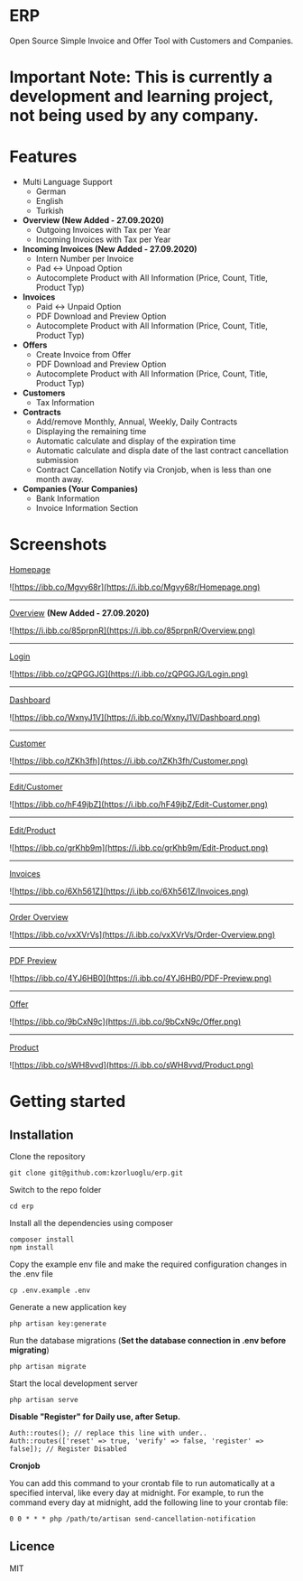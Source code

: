 # ERP
Open Source Simple Invoice and Offer Tool with Customers and Companies.

# Important Note: This is currently a development and learning project, not being used by any company.

# Features
 - Multi Language Support
   - German
   - English
   - Turkish
 - **Overview (New Added - 27.09.2020)**
   - Outgoing Invoices with Tax per Year
   - Incoming Invoices with Tax per Year
 - **Incoming Invoices (New Added - 27.09.2020)**
   - Intern Number per Invoice
   - Pad <-> Unpoad Option
   - Autocomplete Product with All Information (Price, Count, Title, Product Typ)
 - **Invoices**
   - Paid <-> Unpaid Option
   - PDF Download and Preview Option
   - Autocomplete Product with All Information (Price, Count, Title, Product Typ)
 - **Offers**
   - Create Invoice from Offer
   - PDF Download and Preview Option
   - Autocomplete Product with All Information (Price, Count, Title, Product Typ)
 - **Customers**
   - Tax Information
- **Contracts**
  - Add/remove Monthly, Annual, Weekly, Daily Contracts
  - Displaying the remaining time
  - Automatic calculate and display of the expiration time
  -  Automatic calculate and displa date of the last contract cancellation submission
  - Contract Cancellation Notify via Cronjob, when is less than one month away.
 - **Companies (Your Companies)**
   - Bank Information
   - Invoice Information Section

# Screenshots
 [Homepage](https://i.ibb.co/Mgvy68r/Homepage.png)

![https://ibb.co/Mgvy68r](https://i.ibb.co/Mgvy68r/Homepage.png)

--------------------------

[Overview](https://i.ibb.co/85prpnR/Overview.png) **(New Added - 27.09.2020)**

![https://i.ibb.co/85prpnR](https://i.ibb.co/85prpnR/Overview.png)

--------------------------

[Login](https://i.ibb.co/zQPGGJG/Login.png)

![https://ibb.co/zQPGGJG](https://i.ibb.co/zQPGGJG/Login.png)

--------------------------

[Dashboard](https://i.ibb.co/WxnyJ1V/Dashboard.png)

![https://ibb.co/WxnyJ1V](https://i.ibb.co/WxnyJ1V/Dashboard.png)

--------------------------

[Customer](https://i.ibb.co/tZKh3fh/Customer.png)

![https://ibb.co/tZKh3fh](https://i.ibb.co/tZKh3fh/Customer.png)

--------------------------

[Edit/Customer](https://i.ibb.co/hF49jbZ/Edit-Customer.png)

![https://ibb.co/hF49jbZ](https://i.ibb.co/hF49jbZ/Edit-Customer.png)

--------------------------

[Edit/Product](https://i.ibb.co/grKhb9m/Edit-Product.png)

![https://ibb.co/grKhb9m](https://i.ibb.co/grKhb9m/Edit-Product.png)

--------------------------

[Invoices](https://i.ibb.co/6Xh561Z/Invoices.png)

![https://ibb.co/6Xh561Z](https://i.ibb.co/6Xh561Z/Invoices.png)

--------------------------

[Order Overview](https://i.ibb.co/vxXVrVs/Order-Overview.png)

![https://ibb.co/vxXVrVs](https://i.ibb.co/vxXVrVs/Order-Overview.png)

--------------------------

[PDF Preview](https://i.ibb.co/4YJ6HB0/PDF-Preview.png)

![https://ibb.co/4YJ6HB0](https://i.ibb.co/4YJ6HB0/PDF-Preview.png)

--------------------------

[Offer](https://i.ibb.co/9bCxN9c/Offer.png)

![https://ibb.co/9bCxN9c](https://i.ibb.co/9bCxN9c/Offer.png)

--------------------------

[Product](https://i.ibb.co/sWH8vvd/Product.png)

![https://ibb.co/sWH8vvd](https://i.ibb.co/sWH8vvd/Product.png)

# Getting started

## Installation
Clone the repository

    git clone git@github.com:kzorluoglu/erp.git

Switch to the repo folder

    cd erp

Install all the dependencies using composer

    composer install
    npm install

Copy the example env file and make the required configuration changes in the .env file

    cp .env.example .env

Generate a new application key

    php artisan key:generate

Run the database migrations (**Set the database connection in .env before migrating**)

    php artisan migrate

Start the local development server

    php artisan serve

**Disable "Register" for Daily use, after Setup.**

    Auth::routes(); // replace this line with under..
    Auth::routes(['reset' => true, 'verify' => false, 'register' => false]); // Register Disabled

**Cronjob**

You can add this command to your crontab file to run automatically at a specified interval, like every day at midnight. For example, to run the command every day at midnight, add the following line to your crontab file:

`
0 0 * * * php /path/to/artisan send-cancellation-notification
`

## Licence

MIT
